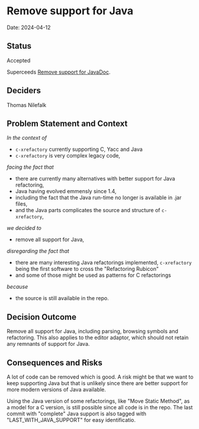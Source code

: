 # Remove support for Java

Date: 2024-04-12

## Status

Accepted

Superceeds [Remove support for JavaDoc](0010-remove-support-for-javadoc.md).

## Deciders

Thomas Nilefalk

## Problem Statement and Context

_In the context of_
- `c-xrefactory` currently supporting C, Yacc and Java
- `c-xrefactory` is very complex legacy code,

_facing the fact that_
- there are currently many alternatives with better support for Java refactoring,
- Java having evolved emmensly since 1.4,
- including the fact that the Java run-time no longer is available in .jar files,
- and the Java parts complicates the source and structure of `c-xrefactory`,

_we decided to_
- remove all support for Java,

_disregarding the fact that_
- there are many interesting Java refactorings implemented, `c-xrefactory` being the first software to cross the "Refactoring Rubicon"
- and some of those might be used as patterns for C refactorings

_because_
- the source is still available in the repo.

## Decision Outcome

Remove all support for Java, including parsing, browsing symbols and refactoring. This also applies to the editor adaptor, which should not retain any remnants of support for Java.

## Consequences and Risks

A lot of code can be removed which is good. A risk might be that we want to keep supporting Java but that is unlikely since there are better support for more modern versions of Java available.

Using the Java version of some refactorings, like "Move Static Method", as a model for a C version, is still possible since all code is in the repo.
The last commit with "complete" Java support is also tagged with "LAST_WITH_JAVA_SUPPORT" for easy identificatio.

